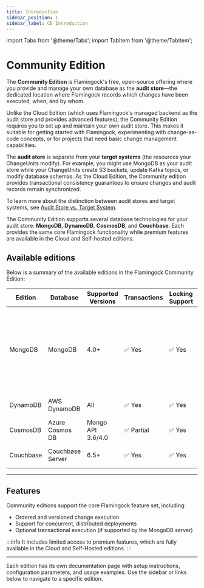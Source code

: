 ```yaml
---
title: Introduction
sidebar_position: 1
sidebar_label: CE Introduction
---
```


import Tabs from '@theme/Tabs';
import TabItem from '@theme/TabItem';

# Community Edition
The **Community Edition** is Flamingock's free, open-source offering where you provide and manage your own database as the **audit store**—the dedicated location where Flamingock records which changes have been executed, when, and by whom.

Unlike the Cloud Edition (which uses Flamingock's managed backend as the audit store and provides advanced features), the Community Edition requires you to set up and maintain your own audit store. This makes it suitable for getting started with Flamingock, experimenting with change-as-code concepts, or for projects that need basic change management capabilities.

The **audit store** is separate from your **target systems** (the resources your ChangeUnits modify). For example, you might use MongoDB as your audit store while your ChangeUnits create S3 buckets, update Kafka topics, or modify database schemas. As the Cloud Edition, the Community edition provides transactional consistency guarantees to ensure changes and audit records remain synchronized.

To learn more about the distinction between audit stores and target systems, see [Audit Store vs. Target System](../overview/audit-store-vs-target-system.md).

The Community Edition supports several database technologies for your audit store: **MongoDB**, **DynamoDB**, **CosmosDB**, and **Couchbase**. Each provides the same core Flamingock functionality while premium features are available in the Cloud and Self-hosted editions.

## Available editions

Below is a summary of the available editions in the Flamingock Community Edition:

| Edition   | Database         | Supported Versions | Transactions | Locking Support | Notes                                                                                                                      |
|-----------|------------------|--------------------|--------------|-----------------|----------------------------------------------------------------------------------------------------------------------------|
| MongoDB   | MongoDB          | 4.0+               | ✅ Yes        | ✅ Yes           | Flamingock provides support for both low-level native drivers and high-level abstractions through Spring Data integration. |
| DynamoDB  | AWS DynamoDB     | All                | ✅ Yes        | ✅ Yes           | Locking via coordination table                                                                                             |
| CosmosDB  | Azure Cosmos DB  | Mongo API 3.6/4.0  | ✅ Partial    | ✅ Yes           | Limited transaction support                                                                                                |
| Couchbase | Couchbase Server | 6.5+               | ✅ Yes        | ✅ Yes           | Requires Couchbase SDK 3+                                                                                                  |

---
## Features
Community editions support the core Flamingock feature set, including:

- Ordered and versioned change execution
- Support for concurrent, distributed deployments
- Optional transactional execution (if supported by the MongoDB server)

:::info
It includes limited access to premium features, which are fully available in the Cloud and Self-Hosted editions.
:::

---

Each edition has its own documentation page with setup instructions, configuration parameters, and usage examples. Use the sidebar or links below to navigate to a specific edition.



